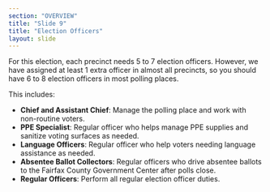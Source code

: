 ```yaml
---
section: "OVERVIEW"
title: "Slide 9"
title: "Election Officers"
layout: slide
---
```


For this election, each precinct needs 5 to 7 election officers. However, we have assigned at least 1 extra officer in almost all precincts, so you should have 6 to 8 election officers in most polling places.

This includes:

- **Chief and Assistant Chief**: Manage the polling place and work with non-routine voters.
- **PPE Specialist**: Regular officer who helps manage PPE supplies and sanitize voting surfaces as needed.
- **Language Officers**: Regular officer who help voters needing language assistance as needed.
- **Absentee Ballot Collectors**: Regular officers who drive absentee ballots to the Fairfax County Government Center after polls close.
- **Regular Officers**: Perform all regular election officer duties.




